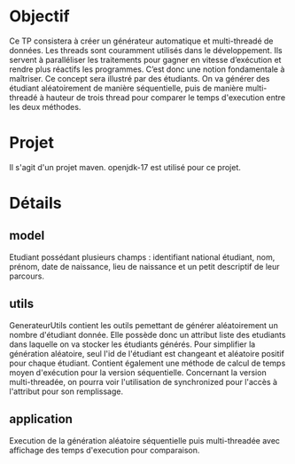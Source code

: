 # Objectif

Ce TP consistera à créer un générateur automatique et multi-threadé de données.
Les threads sont couramment utilisés dans le développement. Ils servent à paralléliser 
les traitements pour gagner en vitesse d’exécution et rendre plus réactifs les 
programmes. C’est donc une notion fondamentale à maîtriser. Ce concept sera illustré par
des étudiants. On va générer des étudiant aléatoirement de manière séquentielle, 
puis de manière multi-threadé à hauteur de trois thread pour comparer le 
temps d'execution entre les deux méthodes.

# Projet

Il s'agit d'un projet maven. openjdk-17 est utilisé pour ce projet.

# Détails

## model

Etudiant possédant plusieurs champs : identifiant national étudiant, nom, prénom, date de
naissance, lieu de naissance et un petit descriptif de leur parcours.

## utils

GenerateurUtils contient les outils pemettant de générer aléatoirement un 
nombre d'étudiant donnée. Elle possède donc un attribut liste des etudiants
dans laquelle on va stocker les étudiants générés. Pour simplifier la génération 
aléatoire, seul l'id de l'étudiant est changeant et aléatoire positif pour
chaque étudiant. Contient également une méthode de calcul de temps moyen 
d'exécution pour la version séquentielle. Concernant la version 
multi-threadée, on pourra voir l'utilisation de synchronized pour l'accès 
à l'attribut pour son remplissage.

## application

Execution de la génération aléatoire séquentielle puis multi-threadée avec affichage
des temps d'execution pour comparaison.
